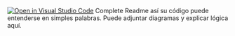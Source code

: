 [![Open in Visual Studio Code](https://classroom.github.com/assets/open-in-vscode-2e0aaae1b6195c2367325f4f02e2d04e9abb55f0b24a779b69b11b9e10269abc.svg)](https://classroom.github.com/online_ide?assignment_repo_id=15506363&assignment_repo_type=AssignmentRepo)
Complete Readme así su código puede entenderse en simples palabras. Puede adjuntar diagramas y explicar lógica aquí. 
